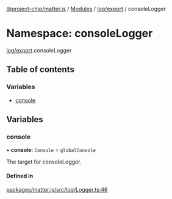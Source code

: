 [@project-chip/matter.js](../README.md) / [Modules](../modules.md) / [log/export](log_export.md) / consoleLogger

# Namespace: consoleLogger

[log/export](log_export.md).consoleLogger

## Table of contents

### Variables

- [console](log_export.consoleLogger.md#console)

## Variables

### console

• **console**: `Console` = `globalConsole`

The target for consoleLogger.

#### Defined in

[packages/matter.js/src/log/Logger.ts:46](https://github.com/project-chip/matter.js/blob/c0d55745d5279e16fdfaa7d2c564daa31e19c627/packages/matter.js/src/log/Logger.ts#L46)
